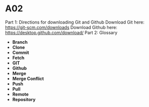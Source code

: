 # A02
Part 1: Directions for downloading Git and Github
Download Git here: https://git-scm.com/downloads
Download Github here: https://desktop.github.com/download/
Part 2: Glossary
- **Branch**
- **Clone**
- **Commit**
- **Fetch**
- **GIT**
- **Github**
- **Merge**
- **Merge Conflict**
- **Push**
- **Pull**
- **Remote**
- **Repository**
